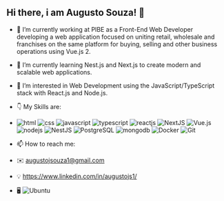 ## Hi there, i am Augusto Souza! 👋

- 🔭 I’m currently working at PIBE as a Front-End Web Developer developing a web application focused on
uniting retail, wholesale and franchises on the same platform
for buying, selling and other business operations using Vue.js 2.
- 🌱 I’m currently learning Nest.js and Next.js to create modern and scalable web applications.
- 👀 I’m interested in Web Development using the JavaScript/TypeScript stack with React.js and Node.js.
- :point_down: My Skills are: 
- ![html](https://img.shields.io/badge/HTML5-E34F26?style=for-the-badge&logo=html5&logoColor=white) ![css](https://img.shields.io/badge/CSS3-1572B6?style=for-the-badge&logo=css3&logoColor=white) ![javascript](https://img.shields.io/badge/JavaScript-323330?style=for-the-badge&logo=javascript&logoColor=F7DF1E) ![typescript](https://img.shields.io/badge/TypeScript-007ACC?style=for-the-badge&logo=typescript&logoColor=white) ![reactjs](https://img.shields.io/badge/React-20232A?style=for-the-badge&logo=react&logoColor=61DAFB) ![NextJS](https://img.shields.io/badge/next.js-000000?style=for-the-badge&logo=nextdotjs&logoColor=white)  ![Vue.js](https://img.shields.io/badge/Vue.js-35495E?style=for-the-badge&logo=vuedotjs&logoColor=4FC08D) ![nodejs](https://img.shields.io/badge/Node.js-339933?style=for-the-badge&logo=nodedotjs&logoColor=white) ![NestJS](https://img.shields.io/badge/nestjs-E0234E?style=for-the-badge&logo=nestjs&logoColor=white)  ![PostgreSQL](https://img.shields.io/badge/PostgreSQL-316192?style=for-the-badge&logo=postgresql&logoColor=white) ![mongodb](https://img.shields.io/badge/MongoDB-white?style=for-the-badge&logo=mongodb&logoColor=4EA94B) ![Docker](https://img.shields.io/badge/Docker-2CA5E0?style=for-the-badge&logo=docker&logoColor=white) ![Git](https://img.shields.io/badge/git-%23F05033.svg?style=for-the-badge&logo=git&logoColor=white)

- 📫 How to reach me:
- :envelope: augustojsouza1@gmail.com
- :bulb: https://www.linkedin.com/in/augustojs1/
- :desktop_computer:     ![Ubuntu](https://img.shields.io/badge/Ubuntu-E95420?style=for-the-badge&logo=ubuntu&logoColor=white)
